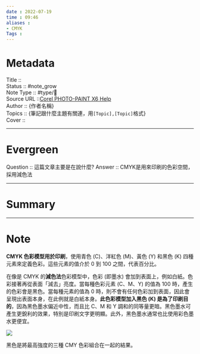 ```yaml
---
date : 2022-07-19
time : 09:46
aliases : 
- CMYK
Tags : 
---
```

# Metadata
Title :: <br>
Status :: #note_grow <br>
Note Type :: #type/📰<br>
Source URL ::[Corel PHOTO-PAINT X6 Help](http://product.corel.com/help/PHOTO-PAINT/540240626/Main/CT/Doc/wwhelp/wwhimpl/common/html/wwhelp.htm?context=Corel_PHOTO_PAINT_Help&file=CorelDRAW_Understanding_color_models.html) <br>
Author :: {作者名稱}<br>
Topics :: {筆記跟什麼主題有關連，用`[Topic],[Topic]`格式}<br>
Cover ::

---
# Evergreen
Question :: 這篇文章主要是在說什麼?
Answer :: CMYK是用來印刷的色彩空間，採用減色法

---

# Summary
---

# Note

**CMYK 色彩模型用於印刷**，使用青色 (C)、洋紅色 (M)、黃色 (Y) 和黑色 (K) 四種元素來定義色彩。這些元素的值介於 0 到 100 之間，代表百分比。

在像是 CMYK 的**減色法**色彩模型中，色彩 (即墨水) 會加到表面上，例如白紙。色彩接著再從表面「減去」亮度。當每種色彩元素 (C、M、Y) 的值為 100 時，產生的色彩會是黑色。當每種元素的值為 0 時，則不會有任何色彩加到表面，因此會呈現出表面本身，在此例就是白紙本身。**此色彩模型加入黑色 (K) 是為了印刷目的**，因為黑色墨水偏近中性，而且比 C、M 和 Y 調和的同等量更暗。黑色墨水可產生更銳利的效果，特別是印刷文字更明顯。此外，黑色墨水通常也比使用彩色墨水更便宜。

![](http://product.corel.com/help/PHOTO-PAINT/540240626/Main/CT/Doc/images/02_color_manage_CMYK.jpg)

黑色是將最高強度的三種 CMY 色彩組合在一起的結果。

